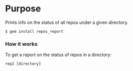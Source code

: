# Purpose

Prints info on the status of all repos under a given directory.

    $ gem install repos_report

### How it works

To get a report on the status of repos in a directory:
```
rep2 [directory]
```